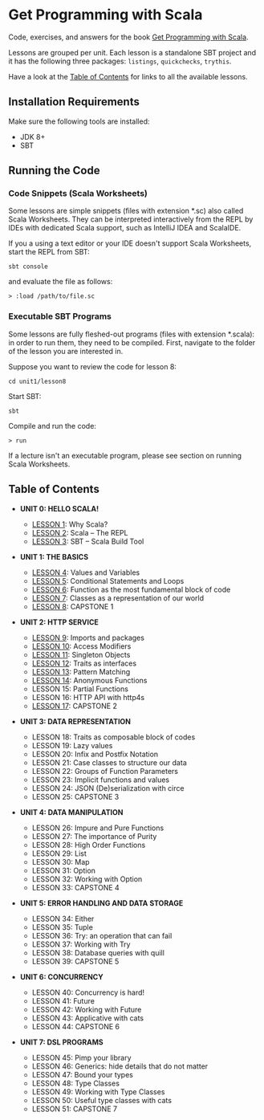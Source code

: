 # Get Programming with Scala
Code, exercises, and answers for the book [Get Programming with Scala](https://www.manning.com/books/get-programming-with-scala?a_aid=daniela&a_bid=7cd2421c).

Lessons are grouped per unit. Each lesson is a standalone SBT project and
it has the following three packages: `listings`, `quickchecks`, `trythis`.

Have a look at the [Table of Contents](#table-of-contents) for links to all the available lessons.

## Installation Requirements
Make sure the following tools are installed:
 - JDK 8+
 - SBT

## Running the Code

### Code Snippets (Scala Worksheets)
Some lessons are simple snippets (files with extension \*.sc) also called Scala Worksheets.
They can be interpreted interactively from the REPL by IDEs with dedicated Scala support,
such as IntelliJ IDEA and ScalaIDE.

If you a using a text editor or your IDE doesn't support Scala Worksheets,
start the REPL from SBT:
```
sbt console
```

and evaluate the file as follows:
```
> :load /path/to/file.sc
```

### Executable SBT Programs
Some lessons are fully fleshed-out programs (files with extension \*.scala):
in order to run them, they need to be compiled.
First, navigate to the folder of the lesson you are interested in.

Suppose you want to review the code for lesson 8:
```
cd unit1/lesson8
```

Start SBT:
```
sbt
```

Compile and run the code:
```
> run
```

If a lecture isn't an executable program, please see section on running Scala Worksheets.

## Table of Contents
- **UNIT 0: HELLO SCALA!**
    - [LESSON 1](unit0/lesson1): Why Scala?
    - [LESSON 2](unit0/lesson2): Scala – The REPL
    - [LESSON 3](unit0/lesson3): SBT – Scala Build Tool

- **UNIT 1:  THE BASICS**
    - [LESSON 4](unit1/lesson4): Values and Variables
    - [LESSON 5](unit1/lesson5): Conditional Statements and Loops
    - [LESSON 6](unit1/lesson6): Function as the most fundamental block of code
    - [LESSON 7](unit1/lesson7): Classes as a representation of our world
    - [LESSON 8](unit1/lesson8): CAPSTONE 1

- **UNIT 2: HTTP SERVICE**
    - [LESSON 9](unit2/lesson9): Imports and packages
    - [LESSON 10](unit2/lesson10): Access Modifiers
    - [LESSON 11](unit2/lesson11): Singleton Objects
    - [LESSON 12](unit2/lesson12): Traits as interfaces
    - [LESSON 13](unit2/lesson13): Pattern Matching
    - [LESSON 14](unit2/lesson14): Anonymous Functions
    - LESSON 15: Partial Functions
    - LESSON 16: HTTP API with http4s
    - [LESSON 17](unit2/lesson17): CAPSTONE 2

- **UNIT 3: DATA REPRESENTATION**
    - LESSON 18: Traits as composable block of codes
    - LESSON 19: Lazy values
    - LESSON 20: Infix and Postfix Notation
    - LESSON 21: Case classes to structure our data
    - LESSON 22: Groups of Function Parameters
    - LESSON 23: Implicit functions and values
    - LESSON 24: JSON (De)serialization with circe
    - LESSON 25: CAPSTONE 3

- **UNIT 4: DATA MANIPULATION**
    - LESSON 26: Impure and Pure Functions
    - LESSON 27: The importance of Purity
    - LESSON 28: High Order Functions
    - LESSON 29: List
    - LESSON 30: Map
    - LESSON 31: Option
    - LESSON 32: Working with Option
    - LESSON 33: CAPSTONE 4

- **UNIT 5: ERROR HANDLING AND DATA STORAGE**
    - LESSON 34: Either
    - LESSON 35: Tuple
    - LESSON 36: Try: an operation that can fail
    - LESSON 37: Working with Try
    - LESSON 38: Database queries with quill
    - LESSON 39: CAPSTONE 5

- **UNIT 6: CONCURRENCY**
    - LESSON 40: Concurrency is hard!
    - LESSON 41: Future
    - LESSON 42: Working with Future
    - LESSON 43: Applicative with cats
    - LESSON 44: CAPSTONE 6

- **UNIT 7: DSL PROGRAMS**
    - LESSON 45: Pimp your library
    - LESSON 46: Generics: hide details that do not matter
    - LESSON 47: Bound your types
    - LESSON 48: Type Classes
    - LESSON 49: Working with Type Classes
    - LESSON 50: Useful type classes with cats
    - LESSON 51: CAPSTONE 7
